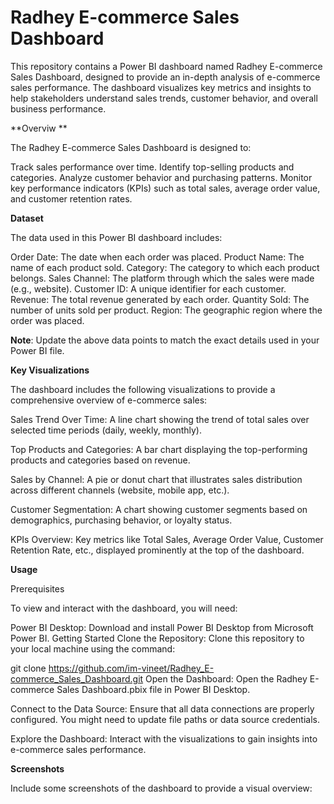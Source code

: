 # Radhey E-commerce Sales Dashboard
This repository contains a Power BI dashboard named Radhey E-commerce Sales Dashboard, designed to provide an in-depth analysis of e-commerce sales performance. The dashboard visualizes key metrics and insights to help stakeholders understand sales trends, customer behavior, and overall business performance.

**Overviw **

The Radhey E-commerce Sales Dashboard is designed to:

Track sales performance over time.
Identify top-selling products and categories.
Analyze customer behavior and purchasing patterns.
Monitor key performance indicators (KPIs) such as total sales, average order value, and customer retention rates.

**Dataset**

The data used in this Power BI dashboard includes:

Order Date: The date when each order was placed.
Product Name: The name of each product sold.
Category: The category to which each product belongs.
Sales Channel: The platform through which the sales were made (e.g., website).
Customer ID: A unique identifier for each customer.
Revenue: The total revenue generated by each order.
Quantity Sold: The number of units sold per product.
Region: The geographic region where the order was placed.

**Note**: Update the above data points to match the exact details used in your Power BI file.

**Key Visualizations**

The dashboard includes the following visualizations to provide a comprehensive overview of e-commerce sales:

Sales Trend Over Time: A line chart showing the trend of total sales over selected time periods (daily, weekly, monthly).

Top Products and Categories: A bar chart displaying the top-performing products and categories based on revenue.

Sales by Channel: A pie or donut chart that illustrates sales distribution across different channels (website, mobile app, etc.).

Customer Segmentation: A chart showing customer segments based on demographics, purchasing behavior, or loyalty status.

KPIs Overview: Key metrics like Total Sales, Average Order Value, Customer Retention Rate, etc., displayed prominently at the top of the dashboard.

**Usage**

Prerequisites

To view and interact with the dashboard, you will need:

Power BI Desktop: Download and install Power BI Desktop from Microsoft Power BI.
Getting Started
Clone the Repository: Clone this repository to your local machine using the command:

git clone https://github.com/im-vineet/Radhey_E-commerce_Sales_Dashboard.git
Open the Dashboard: Open the Radhey E-commerce Sales Dashboard.pbix file in Power BI Desktop.

Connect to the Data Source: Ensure that all data connections are properly configured. You might need to update file paths or data source credentials.

Explore the Dashboard: Interact with the visualizations to gain insights into e-commerce sales performance.

**Screenshots**

Include some screenshots of the dashboard to provide a visual overview:



